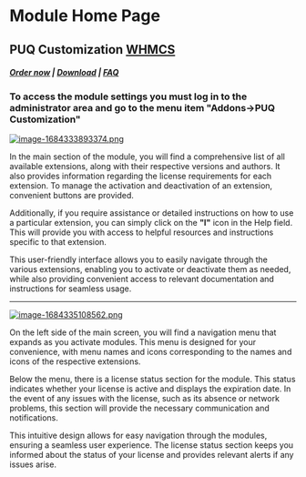# Module Home Page

## PUQ Customization **[WHMCS](https://puqcloud.com/link.php?id=77)**

#####  [Order now](https://puqcloud.com/whmcs-addon-puq-customization.php) | [Download](https://download.puqcloud.com/WHMCS/addons/PUQ-Customization/) | [FAQ](https://faq.puqcloud.com/)

### To access the module settings you must log in to the administrator area and go to the menu item "**Addons-&gt;PUQ Customization**"

[![image-1684333893374.png](https://doc.puq.info/uploads/images/gallery/2023-05/scaled-1680-/image-1684333893374.png)](https://doc.puq.info/uploads/images/gallery/2023-05/image-1684333893374.png)

In the main section of the module, you will find a comprehensive list of all available extensions, along with their respective versions and authors. It also provides information regarding the license requirements for each extension. To manage the activation and deactivation of an extension, convenient buttons are provided.

Additionally, if you require assistance or detailed instructions on how to use a particular extension, you can simply click on the **"I"** icon in the Help field. This will provide you with access to helpful resources and instructions specific to that extension.

This user-friendly interface allows you to easily navigate through the various extensions, enabling you to activate or deactivate them as needed, while also providing convenient access to relevant documentation and instructions for seamless usage.

- - - - - -

[![image-1684335108562.png](https://doc.puq.info/uploads/images/gallery/2023-05/scaled-1680-/image-1684335108562.png)](https://doc.puq.info/uploads/images/gallery/2023-05/image-1684335108562.png)

On the left side of the main screen, you will find a navigation menu that expands as you activate modules. This menu is designed for your convenience, with menu names and icons corresponding to the names and icons of the respective extensions.

Below the menu, there is a license status section for the module. This status indicates whether your license is active and displays the expiration date. In the event of any issues with the license, such as its absence or network problems, this section will provide the necessary communication and notifications.

This intuitive design allows for easy navigation through the modules, ensuring a seamless user experience. The license status section keeps you informed about the status of your license and provides relevant alerts if any issues arise.
